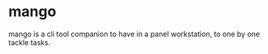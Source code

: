 # mango

mango is a cli tool companion to have in a panel workstation, to one by one tackle tasks.




